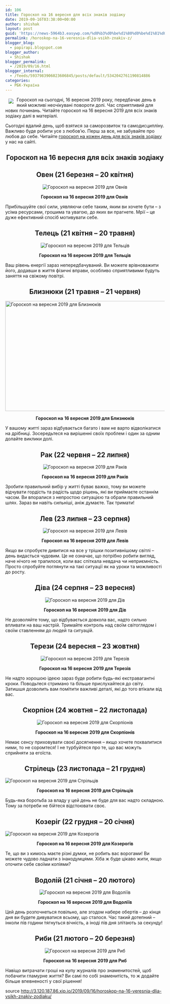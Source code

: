 ```yaml
---
id: 106
title: Гороскоп на 16 вересня для всіх знаків зодіаку
date: 2019-09-16T03:38:00+00:00
author: shishak
layout: post
guid: 'https://news-5964b3.easywp.com/%d0%b3%d0%be%d1%80%d0%be%d1%81%d0%ba%d0%be%d0%bf-%d0%bd%d0%b0-16-%d0%b2%d0%b5%d1%80%d0%b5%d1%81%d0%bd%d1%8f-%d0%b4%d0%bb%d1%8f-%d0%b2%d1%81%d1%96%d1%85-%d0%b7%d0%bd%d0%b0%d0%ba%d1%96%d0%b2-%d0%b7/'
permalink: /horoskop-na-16-veresnia-dlia-vsikh-znakiv-z/
blogger_blog:
  - papirapi.blogspot.com
blogger_author:
  - Shishak
blogger_permalink:
  - /2019/09/16.html
blogger_internal:
  - /feeds/5937983906023606845/posts/default/5342042761190814886
categories:
  - РБК-Україна
---
```

<img align="left" vspace="5" hspace="10" src="https://24tv.ua/resources/photos/news/640_DIR/201909/1202765.jpg" /> Гороскоп на сьогодні, 16 вересня 2019 року, передбачає день в який можливі неочікувані повороти долі. Час сприятливий для нових починань. Читайте гороскоп на 16 вересня 2019 для всіх знаків зодіаку далі в матеріалі.

Сьогодні вдалий день, щоб взятися за саморозвиток та самодисципліну. Важливо буде робити усе&nbsp;з любов’ю. Перш за все, не забувайте про любов до себе. Читайте [гороскоп на кожен день для всіх знаків зодіаку](https://24tv.ua/lifestyle/goroskop_na_sogodni_goroskop_na_zavtra_goroskop_na_kozhen_den_dlja_vsih_znakiv_zodiaku_tag6002/) у нас на сайті.

<h2 style="text-align: center">
  <strong>Гороскоп на 16 вересня&nbsp;для всіх знаків зодіаку</strong>
</h2>

<h2 style="text-align: center">
  <strong>Овен (21 березня – 20 квітня)</strong>
</h2>

<p style="text-align: center">
  <img alt="Гороскоп на вересня 2019 для Овнів " src="https://24tv.ua/resources/photos/news/620_DIR/201901/1090028_5542148.png?201901213032" />
</p>

<p style="text-align: center">
  <strong>Гороскоп на 16 вересня&nbsp;2019 для Овнів&nbsp;</strong>
</p>

Прибільшуйте свої сили, уявляючи себе таким, яким ви хочете бути – з усіма ресурсами, грошима та увагою, до яких ви прагнете. Мрії – це дуже ефективний спосіб мотивувати себе.

<h2 style="text-align: center">
  <strong>Телець (21 квітня – 20 травня)</strong>
</h2>

<p style="text-align: center">
  <img alt="Гороскоп на вересня 2019 для Тельців" src="https://24tv.ua/resources/photos/news/620_DIR/201901/1090028_5542153.png?201901213032" />
</p>

<p style="text-align: center">
  <strong>Гороскоп на 16 вересня&nbsp;2019 для Тельців</strong>
</p>

Ваш рівень енергії зараз непередбачуваний. Ви можете врівноважити його, додавши в життя фізичні вправи, особливо сприятливими будуть заняття на свіжому повітрі.

<h2 style="text-align: center">
  <strong>Близнюки (21 травня – 21 червня)</strong>
</h2>

<img alt="Гороскоп на вересня 2019 для Близнюків" src="https://24tv.ua/resources/photos/news/620_DIR/201901/1090028_5542143.png?201901212926" style="width: 620px;height: 348px" /> 

<p style="text-align: center">
  <strong>Гороскоп на</strong> <strong style="text-align: center">16 вересня</strong> <strong>2019 для Близнюків</strong>
</p>

У вашому житті зараз відбувається багато і вам не варто відволікатися на дрібниці. Зосередьтеся на вирішенні своїх проблем і один за одним долайте виклики долі.

<h2 style="text-align: center">
  <strong>Рак (22 червня – 22 липня)</strong>
</h2>

<p style="text-align: center">
  <img alt="Гороскоп на вересня 2019 для Раків" src="https://24tv.ua/resources/photos/news/620_DIR/201901/1090028_5542149.png?201901213032" />
</p>

<p style="text-align: center">
  <strong>Гороскоп на</strong> <strong style="text-align: center">16 вересня&nbsp;</strong><strong>2019 для Раків</strong>
</p>

Зробити правильний вибір у житті буває важко, тому ви можете відчувати гордість та радість щодо рішень, які ви приймаєте останнім часом. Ви впоралися з непростою ситуацією та обрали правильний шлях. Зараз ви навіть сильніші, аніж думаєте. Так тримати!

<h2 style="text-align: center">
  <strong>Лев (23 липня – 23 серпня)</strong>
</h2>

<p style="text-align: center">
  <img alt="Гороскоп на вересня 2019 для Левів" src="https://24tv.ua/resources/photos/news/620_DIR/201901/1090028_5542147.png?201901213032" />
</p>

<p style="text-align: center">
  <strong>Гороскоп на&nbsp;</strong><strong style="text-align: center">16 вересня</strong><strong>&nbsp;2019 для Левів</strong>
</p>

Якщо ви спробуєте дивитися на все у трішки позитивнішому світлі – день видасться чудовим. Це не означає, що потрібно робити вигляд, наче нічого не трапилося, коли вас спіткала невдача чи неприємність. Просто спробуйте поглянути на такі ситуації як на уроки та можливості до росту.

<h2 style="text-align: center">
  <strong>Діва (24 серпня – 23 вересня)</strong>
</h2>

<p style="text-align: center">
  <img alt="Гороскоп на вересня 2019 для Дів" src="https://24tv.ua/resources/photos/news/620_DIR/201901/1090028_5542145.png?201901213032" />
</p>

<p style="text-align: center">
  <strong>Гороскоп на 16</strong><strong style="text-align: center">&nbsp;вересня</strong> <strong>2019 для Дів</strong>
</p>

Не дозволяйте тому, що відбувається довкола вас, надто сильно впливати на ваш настрій. Тримайте контроль над своїм світоглядом і своїм ставленням до людей та ситуацій.

<h2 style="text-align: center">
  <strong>Терези (24 вересня – 23 жовтня)</strong>
</h2>

<p style="text-align: center">
  <img alt="Гороскоп на вересня 2019 для Терезів" src="https://24tv.ua/resources/photos/news/620_DIR/201901/1090028_5542155.png?201901213032" />
</p>

<p style="text-align: center">
  <strong>Гороскоп на 16&nbsp;вересн</strong><strong style="text-align: center">я</strong> <strong>2019 для Терезів</strong>
</p>

Не надто хорошою ідеєю зараз буде робити будь-які екстравагантні кроки. Поводьтеся стримано та більше прислухайтеся до світу. Затишшя дозволить вам помітити важливі деталі, які до того втікали від вас.

<h2 style="text-align: center">
  <strong>Скорпіон (24 жовтня – 22 листопада)</strong>
</h2>

<p style="text-align: center">
  <img alt="Гороскоп на вересня 2019 для Скорпіонів" src="https://24tv.ua/resources/photos/news/620_DIR/201901/1090028_5542151.png?201901213032" />
</p>

<p style="text-align: center">
  <strong>Гороскоп на 16&nbsp;</strong><strong style="text-align: center">вересня</strong> <strong>2019 для Скорпіонів</strong>
</p>

Немає сенсу приховувати своєї досягнення – якщо хочете похвалитися ними, то не соромтеся! І не турбуйтеся про те, що вас можуть сприйняти за егоїста.

<h2 style="text-align: center">
  <strong>Стрілець (23 листопада – 21 грудня)</strong>
</h2>

![Гороскоп на вересня 2019 для Стрільців](https://24tv.ua/resources/photos/news/620_DIR/201901/1090028_5542152.png?201901213032) 

<p style="text-align: center">
  <strong>Гороскоп на</strong> <strong style="text-align: center">16 вересня</strong> <strong>2019 для Стрільців</strong>
</p>

Будь-яка боротьба за владу у цей день не буде для вас надто складною. Тому за потреби не бійтеся відстоювати своє.

<h2 style="text-align: center">
  <strong>Козеріг (22 грудня – 20 січня)</strong>
</h2>

![Гороскоп на вересня 2019 для Козерогів](https://24tv.ua/resources/photos/news/620_DIR/201901/1090028_5542146.png?201901213032) 

<p style="text-align: center">
  <strong>Гороскоп на 16 верес</strong><strong style="text-align: center">ня&nbsp;</strong><strong>2019 для Козерогів</strong>
</p>

Те, що ви з кимось маєте різні думки, не робить вас ворогами! Ви можете чудово ладнати з інакодумцями. Хіба ж буде цікаво жити, якщо оточити себе своїми копіями?

<h2 style="text-align: center">
  <strong>Водолій (21 січня – 20 лютого)</strong>
</h2>

<p style="text-align: center">
  <img alt="Гороскоп на вересня 2019 для Водоліїв" src="https://24tv.ua/resources/photos/news/620_DIR/201901/1090028_5542144.png?201901213032" />
</p>

<p style="text-align: center">
  <strong>Гороскоп на&nbsp;</strong><strong style="text-align: center">16 вересня</strong> <strong>2019 для Водоліїв</strong>
</p>

Цей день розпочнеться повільно, але згодом набере обертів – до кінця дня ви будете дивуватися всьому, що сталося. Час такий дотепний – інколи пів години тягнуться вічність, а іноді пів дня злітають за секунду!

<h2 style="text-align: center">
  <strong>Риби (21 лютого – 20 березня)</strong>
</h2>

<p style="text-align: center">
  <img alt="Гороскоп на вересня 2019 для Риб" src="https://24tv.ua/resources/photos/news/620_DIR/201901/1090028_5542150.png?201901213032" />
</p>

<p style="text-align: center">
  <strong>Гороскоп на</strong> <strong style="text-align: center">16 вересня</strong> <strong>2019 для Риб</strong>
</p>

Навіщо витрачати гроші на купу журналів про&nbsp;знаменитостей, щоб побачити гламурне життя? Ви самі по собі знаменитість, то ж додайте більше впевненості у свої рішення!

source <http://3.120.187.86.xip.io/2019/09/16/horoskop-na-16-veresnia-dlia-vsikh-znakiv-zodiaku/>